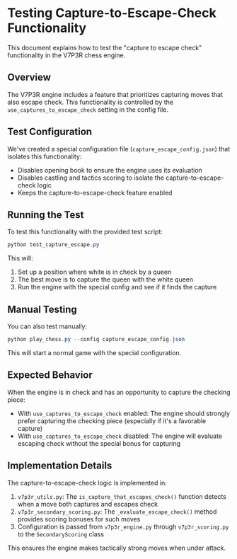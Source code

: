 ﻿# Testing Capture-to-Escape-Check Functionality

This document explains how to test the "capture to escape check" functionality in the V7P3R chess engine.

## Overview

The V7P3R engine includes a feature that prioritizes capturing moves that also escape check. This functionality is controlled by the `use_captures_to_escape_check` setting in the config file.

## Test Configuration

We've created a special configuration file (`capture_escape_config.json`) that isolates this functionality:

- Disables opening book to ensure the engine uses its evaluation
- Disables castling and tactics scoring to isolate the capture-to-escape-check logic
- Keeps the capture-to-escape-check feature enabled

## Running the Test

To test this functionality with the provided test script:

```powershell
python test_capture_escape.py
```

This will:
1. Set up a position where white is in check by a queen
2. The best move is to capture the queen with the white queen
3. Run the engine with the special config and see if it finds the capture

## Manual Testing

You can also test manually:

```powershell
python play_chess.py --config capture_escape_config.json
```

This will start a normal game with the special configuration.

## Expected Behavior

When the engine is in check and has an opportunity to capture the checking piece:

- With `use_captures_to_escape_check` enabled: The engine should strongly prefer capturing the checking piece (especially if it's a favorable capture)
- With `use_captures_to_escape_check` disabled: The engine will evaluate escaping check without the special bonus for capturing

## Implementation Details

The capture-to-escape-check logic is implemented in:

1. `v7p3r_utils.py`: The `is_capture_that_escapes_check()` function detects when a move both captures and escapes check
2. `v7p3r_secondary_scoring.py`: The `_evaluate_escape_check()` method provides scoring bonuses for such moves
3. Configuration is passed from `v7p3r_engine.py` through `v7p3r_scoring.py` to the `SecondaryScoring` class

This ensures the engine makes tactically strong moves when under attack.
